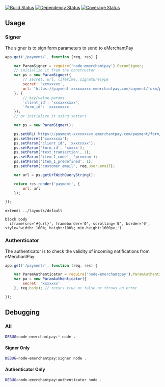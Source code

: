 [![Build Status](https://travis-ci.org/vincentbriglia/node-emerchantpay.svg?branch=master)](https://travis-ci.org/vincentbriglia/node-emerchantpay)
[![Dependency Status](https://gemnasium.com/vincentbriglia/node-emerchantpay.svg)](https://gemnasium.com/vincentbriglia/node-emerchantpay)
[![Coverage Status](https://coveralls.io/repos/vincentbriglia/node-emerchantpay/badge.svg?branch=master)](https://coveralls.io/r/vincentbriglia/node-emerchantpay?branch=master)

## Usage

### Signer

The signer is to sign form parameters to send to eMerchantPay

```JavaScript
app.get('/payment/', function (req, res) {

    var ParamSigner = require('node-emerchantpay').ParamSigner;
    // initialize it from the constructor
    var ps = new ParamSigner({
        // secret, url, lifetime, signatureType
        secret: 'xxxxxxxx',
        url: 'https://payment-xxxxxxxxx.emerchantpay.com/payment/form/post'
    }, {
        // key/value params
        'client_id': 'xxxxxxxxxx',
        'form_id': 'xxxxxxxxx'
    });
    // or initialize it using setters

    var ps = new ParamSigner();

    ps.setURL('https://payment-xxxxxxxxx.emerchantpay.com/payment/form/post');
    ps.setSecret('xxxxxxxx');
    ps.setParam('client_id', 'xxxxxxxx');
    ps.setParam('form_id', 'xxxxx');
    ps.setParam('test_transaction', 1);
    ps.setParam('item_1_code', 'premium');
    ps.setParam('item_1_predefined', 1);
    ps.setParam('customer_email', req.user.email);

    var url = ps.getUrlWithQueryString();

    return res.render('payment', {
        url: url
    });

});
```

```Jade
extends ../layouts/default

block body
  iframe(src='#{url}', frameborder='0', scrolling='0', border='0', style='width: 100%; height:100%; min-height:1600px;')
```

### Authenticator

The authenticator is to check the validity of incoming notifications from eMerchantPay

```JavaScript
app.get('/payment/', function (req, res) {

    var ParamAuthenticator = require('node-emerchantpay').ParamAuthenticator;
    var pa = new ParamAuthenticator({
        secret: 'xxxxxxx'
    }, req.body); // returs true or false or throws an error

});
```

## Debugging

### All

```Bash
DEBUG=node-emerchantpay:* node .
```

#### Signer Only

```Bash
DEBUG=node-emerchantpay:signer node .
```

#### Authenticator Only

```Bash
DEBUG=node-emerchantpay:authenticator node .
```